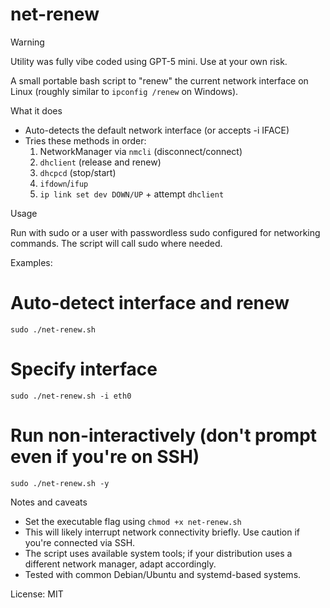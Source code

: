 net-renew
=========

> [!WARNING]
> Utility was fully vibe coded using GPT-5 mini.  Use at your own risk.

A small portable bash script to "renew" the current network interface on Linux (roughly similar to `ipconfig /renew` on Windows).

What it does
- Auto-detects the default network interface (or accepts -i IFACE)
- Tries these methods in order:
  1. NetworkManager via `nmcli` (disconnect/connect)
  2. `dhclient` (release and renew)
  3. `dhcpcd` (stop/start)
  4. `ifdown`/`ifup`
  5. `ip link set dev DOWN/UP` + attempt `dhclient`

Usage

Run with sudo or a user with passwordless sudo configured for networking commands. The script will call sudo where needed.

Examples:

  # Auto-detect interface and renew
  `sudo ./net-renew.sh`

  # Specify interface
  `sudo ./net-renew.sh -i eth0`

  # Run non-interactively (don't prompt even if you're on SSH)
  `sudo ./net-renew.sh -y`

Notes and caveats
- Set the executable flag using `chmod +x net-renew.sh`
- This will likely interrupt network connectivity briefly. Use caution if you're connected via SSH.
- The script uses available system tools; if your distribution uses a different network manager, adapt accordingly.
- Tested with common Debian/Ubuntu and systemd-based systems.

License: MIT